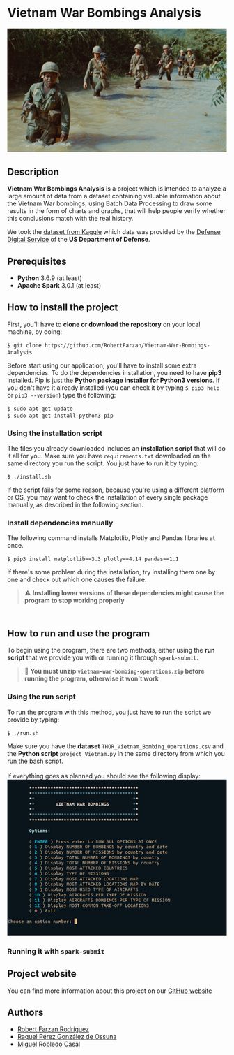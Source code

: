 # Vietnam War Bombings Analysis

![](https://github.com/RobertFarzan/Vietnam-War-Bombings-Analysis/blob/gh-pages/assets/img/header-bg.jpg)

## Description

__Vietnam War Bombings Analysis__ is a project which is intended to analyze a large amount of data from a dataset containing valuable information about the Vietnam War bombings, using Batch Data Processing to draw some results in the form of charts and graphs, that will help people verify whether this conclusions match with the real history.

We took the [dataset from Kaggle](https://www.kaggle.com/usaf/vietnam-war-bombing-operations) which data was provided by the [Defense Digital Service](https://dds.mil/) of the **US Department of Defense**.

## Prerequisites

 - **Python** 3.6.9 (at least)
 - **Apache Spark** 3.0.1 (at least)
 
## How to install the project

First, you'll have to **clone or download the repository** on your local machine, by doing:
```
$ git clone https://github.com/RobertFarzan/Vietnam-War-Bombings-Analysis
```
Before start using our application, you'll have to install some extra dependencies. To do the dependencies installation, you need to have **pip3** installed. Pip is just the **Python package installer for Python3 versions**. If you don't have it already installed (you can check it by typing `$ pip3 help` or `pip3 --version`) type the following:
```
$ sudo apt-get update
$ sudo apt-get install python3-pip
```

### Using the installation script

The files you already downloaded includes an **installation script** that will do it all for you. Make sure you have `requirements.txt` downloaded on the same directory you run the script. You just have to run it by typing:
```
$ ./install.sh
```
If the script fails for some reason, because you're using a different platform or OS, you may want to check the installation of every single package manually, as described in the following section.

### Install dependencies manually

The following command installs Matplotlib, Plotly and Pandas libraries at once.
```
$ pip3 install matplotlib==3.3 plotly==4.14 pandas==1.1
```
If there's some problem during the installation, try installing them one by one and check out which one causes the failure.<br/>

> :warning: **Installing lower versions of these dependencies might cause the program to stop working properly**  

## <br/>How to run and use the program

To begin using the program, there are two methods, either using the **run script** that we provide you with or running it through `spark-submit`.<br/>
> :rotating_light: **You must unzip `vietnam-war-bombing-operations.zip` before running the program, otherwise it won't work** 

### Using the run script

To run the program with this method, you just have to run the script we provide by typing:
```
$ ./run.sh
```

Make sure you have the **dataset** `THOR_Vietnam_Bombing_Operations.csv` and the **Python script** `project_Vietnam.py` in the same directory from which you run the bash script.<br/><br/>
If everything goes as planned you should see the following display:
![](https://github.com/RobertFarzan/Vietnam-War-Bombings-Analysis/blob/gh-pages/assets/img/program_display.PNG)

### Running it with `spark-submit`


## Project website
You can find more information about this project on our [GitHub website](https://robertfarzan.github.io/Vietnam-War-Bombings-Analysis/)


## Authors
[1]:https://github.com/RobertFarzan
[2]:https://github.com/raquelpgo
[3]:https://github.com/migroble

- [Robert Farzan Rodríguez][1]
- [Raquel Pérez González de Ossuna][2]
- [Miguel Robledo Casal][3]
